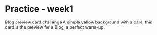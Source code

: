 # Practice - week1
Blog preview card challenge
A simple yellow background with a card, this card is the preview for a Blog, a perfect warm-up.
